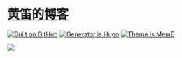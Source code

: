 # [黄笛的博客](https://huangdiv.com)

[![Built on GitHub](https://github.com/huangdiv/huangdiv.com/workflows/build/badge.svg)](https://github.com/huangdiv/huangdiv.com/actions)
[![Generator is Hugo](https://img.shields.io/badge/Generator-Hugo-ff4088?&logo=hugo)](https://github.com/gohugoio/hugo)
[![Theme is MemE](https://img.shields.io/badge/Theme-MemE-2a6df4)](https://github.com/reuixiy/hugo-theme-meme)

<a rel="license" href="http://creativecommons.org/licenses/by-nc-sa/4.0/"><img style="border-width:0" src="https://i.creativecommons.org/l/by-nc-sa/4.0/88x31.png" /></a>
